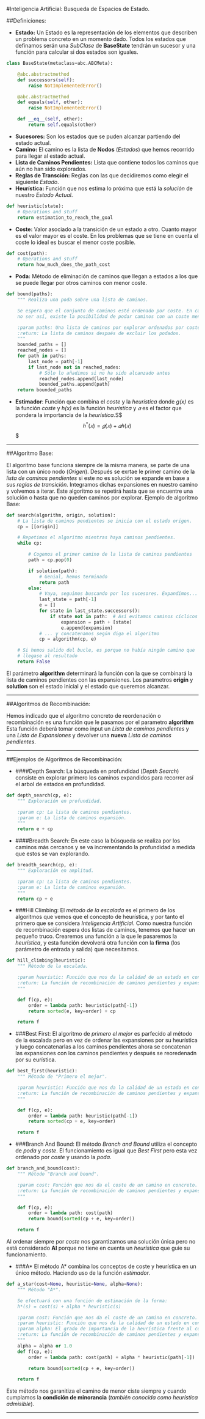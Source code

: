 #Inteligencia Artificial: Busqueda de Espacios de Estado.

##Definiciones:
- **Estado:** Un Estado es la representación de los elementos que describen un problema concreto en un momento dado. Todos los estados que definamos serán una *SubClase* de **BaseState** tendrán un sucesor y una función para calcular si dos estados son iguales.

```PYTHON
class BaseState(metaclass=abc.ABCMeta):

    @abc.abstractmethod
    def successors(self):
        raise NotImplementedError()

    @abc.abstractmethod
    def equals(self, other):
        raise NotImplementedError()

    def __eq__(self, other):
        return self.equals(other)


```
- **Sucesores:** Son los estados que se puden alcanzar partiendo del estado actual.
- **Camino:** El camino es la lista de **Nodos** (*Estados*) que hemos recorrido para llegar al estado actual.
- **Lista de Caminos Pendientes:** Lista que contiene todos los caminos que aún no han sido explorados.
- **Reglas de Transción:** Reglas con las que decidiremos como elegir el siguiente *Estado*.
- **Heurística:** Función que nos estima lo próxima que está la *solución* de nuestro *Estado Actual*.
```PYTHON
def heuristic(state):
    # Operations and stuff
    return estimation_to_reach_the_goal
```
- **Coste:** Valor asociado a la transición de un estado a otro. Cuanto mayor es el valor mayor es el coste. En los problemas que se tiene en cuenta el coste lo ideal es buscar el menor coste posible.
```PYTHON
def cost(path):
    # Operations and stuff
    return how_much_does_the_path_cost
```
- **Poda:** Método de eliminación de caminos que llegan a estados a los que se puede llegar por otros caminos con menor coste.
```PYTHON
def bound(paths):
    """ Realiza una poda sobre una lista de caminos.

    Se espera que el conjunto de caminos esté ordenado por coste. En caso de
    no ser así, existe la posibilidad de podar caminos con un coste menor.

    :param paths: Una lista de caminos por explorar ordenados por coste.
    :return: La lista de caminos después de excluir los podados.
    """
    bounded_paths = []
    reached_nodes = []
    for path in paths:
        last_node = path[-1]
        if last_node not in reached_nodes:
            # Sólo lo añadimos si no ha sido alcanzado antes
            reached_nodes.append(last_node)
            bounded_paths.append(path)
    return bounded_paths
```
- **Estimador**: Función que combina el *coste* y la *heurística* donde *g(x)* es la función *coste* y *h(x)* es la función *heurística* y *𝛼* es el factor que pondera la importancia de la *heurística*.S$$$ℎ^*(𝑥)=𝑔(𝑥)+𝛼ℎ(𝑥)$$$

---

##Algoritmo Base:

El algoritmo base funciona siempre de la misma manera, se parte de una lista con un único nodo (*Origen*). Después se exrtae le primer camino de la *lista de caminos pendientes* si este no es solución se expande en base a sus *reglas de transición*. Integramos dichas expansiones en nuestro camino y volvemos a iterar. Este algoritmo se repetirá hasta que se encuentre una solución o hasta que no queden caminos por explorar.
Ejemplo de algoritmo Base:
```PYTHON
def search(algorithm, origin, solution):
    # La lista de caminos pendientes se inicia con el estado origen.
    cp = [[origin]]

    # Repetimos el algoritmo mientras haya caminos pendientes.
    while cp:

        # Cogemos el primer camino de la lista de caminos pendientes
        path = cp.pop(0)

        if solution(path):
            # Genial, hemos terminado
            return path
        else:
            # Vaya, seguimos buscando por los sucesores. Expandimos...
            last_state = path[-1]
            e = []
            for state in last_state.successors():
                if state not in path:  # Así evitamos caminos cíclicos
                    expansion = path + [state]
                    e.append(expansion)
            # ... y concatenamos según diga el algoritmo
            cp = algorithm(cp, e)

    # Si hemos salido del bucle, es porque no había ningún camino que
    # llegase al resultado
    return False
```
El parámetro **algorithm** determinará la función con la que se combinará la lista de caminos pendientes con las expansiones.
Los parametros **origin** y **solution** son el estado inicial y el estado que queremos alcanzar.

---

##Algoritmos de Recombinación:

Hemos indicado que el algoritmo concreto de reordenación o recombinación es una función que le pasamos por el parametro **algorithm** Esta función deberá tomar como input un *Lista de caminos pendientes* y una *Lista de Expansiones* y devolver una **nueva** *Lista de caminos pendientes*.

---

##Ejemplos de Algoritmos de Recombinación:
- ####Depth Search:
La búsqueda en profundidad (*Depth Search*) consiste en explorar primero los caminos expandidos para recorrer así el arbol de estados en profundidad.
```PYTHON
def depth_search(cp, e):
    """ Exploración en profundidad.

    :param cp: La lista de caminos pendientes.
    :param e: La lista de caminos expansión.
    """
    return e + cp
```
- ####Breadth Search:
En este caso la búsqueda se realiza por los caminos más cercanos y se va incrementando la profundidad a medida que estos se van explorando.
```PYTHON
def breadth_search(cp, e):
    """ Exploración en amplitud.

    :param cp: La lista de caminos pendientes.
    :param e: La lista de caminos expansión.
    """
    return cp + e
```
- ###Hill Climbing:
El *método de la escalada* es el primero de los algoritmos que vemos que el concepto de heurística, y por tanto el primero que se considera *Inteligencia Artificial*.
Como nuestra función de recombinación espera dos listas de caminos, tenemos que hacer un pequeño truco. Crearemos una función a la que le pasaremos la *heurística*, y esta función devolverá otra función con la **firma** (los parámetro de entrada y salida) que necesitamos.
```PYTHON
def hill_climbing(heuristic):
    """ Método de la escalada.

    :param heuristic: Función que nos da la calidad de un estado en concreto.
    :return: La función de recombinación de caminos pendientes y expansiones.
    """

    def f(cp, e):
        order = lambda path: heuristic(path[-1])
        return sorted(e, key=order) + cp

    return f
```
- ###Best First:
El algoritmo de *primero el mejor* es parfecido al método de la escalada pero en vez de ordenar las expansiones por su heurística y luego concatenarlas a los caminos pendientes ahora se concatenan las expansiones con los caminos pendientes y después se reoredenadn por su eurística.
```PYTHON
def best_first(heuristic):
    """ Método de "Primero el mejor".

    :param heuristic: Función que nos da la calidad de un estado en concreto.
    :return: La función de recombinación de caminos pendientes y expansiones.
    """

    def f(cp, e):
        order = lambda path: heuristic(path[-1])
        return sorted(cp + e, key=order)

    return f
```
- ###Branch And Bound:
El método *Branch and Bound* utiliza el concepto de *poda* y *coste*. El funcionamiento es igual que *Best First* pero esta vez ordenado por *coste* y usando la *poda*.
```PYTHON
def branch_and_bound(cost):
    """ Método "Branch and bound".

    :param cost: Función que nos da el coste de un camino en concreto.
    :return: La función de recombinación de caminos pendientes y expansiones.
    """

    def f(cp, e):
        order = lambda path: cost(path)
        return bound(sorted(cp + e, key=order))

    return f
```
Al ordenar siempre por *coste* nos garantizamos una solución única pero no está considerado **AI** porque no tiene en cuenta un *heurística* que guie su funcionamiento.
- ###A*
El método A* combina los conceptos de coste y heurística en un único método. Haciendo uso de la función *estimador*.
```PYTHON
def a_star(cost=None, heuristic=None, alpha=None):
    """ Método "A*".

    Se efectuará con una función de estimación de la forma:
    h*(s) = cost(s) + alpha * heuristic(s)

    :param cost: Función que nos da el coste de un camino en concreto.
    :param heuristic: Función que nos da la calidad de un estado en concreto.
    :param alpha: El grado de importancia de la heurística frente al coste.
    :return: La función de recombinación de caminos pendientes y expansiones.
    """
    alpha = alpha or 1.0
    def f(cp, e):
        order = lambda path: cost(path) + alpha * heuristic(path[-1])

        return bound(sorted(cp + e, key=order))

    return f
```
Este método nos garanitiza el camino de menor ciste siempre y cuando cumplamos la **condición de minorancia** (*también conocida como heurística admisible*).

---


